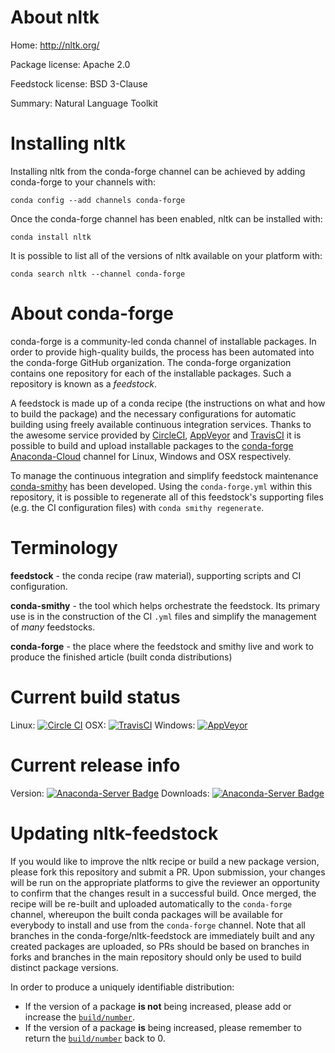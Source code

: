 About nltk
==========

Home: http://nltk.org/

Package license: Apache 2.0

Feedstock license: BSD 3-Clause

Summary: Natural Language Toolkit



Installing nltk
===============

Installing nltk from the conda-forge channel can be achieved by adding conda-forge to your channels with:

```
conda config --add channels conda-forge
```

Once the conda-forge channel has been enabled, nltk can be installed with:

```
conda install nltk
```

It is possible to list all of the versions of nltk available on your platform with:

```
conda search nltk --channel conda-forge
```


About conda-forge
=================

conda-forge is a community-led conda channel of installable packages.
In order to provide high-quality builds, the process has been automated into the
conda-forge GitHub organization. The conda-forge organization contains one repository
for each of the installable packages. Such a repository is known as a *feedstock*.

A feedstock is made up of a conda recipe (the instructions on what and how to build
the package) and the necessary configurations for automatic building using freely
available continuous integration services. Thanks to the awesome service provided by
[CircleCI](https://circleci.com/), [AppVeyor](http://www.appveyor.com/)
and [TravisCI](https://travis-ci.org/) it is possible to build and upload installable
packages to the [conda-forge](https://anaconda.org/conda-forge)
[Anaconda-Cloud](http://docs.anaconda.org/) channel for Linux, Windows and OSX respectively.

To manage the continuous integration and simplify feedstock maintenance
[conda-smithy](http://github.com/conda-forge/conda-smithy) has been developed.
Using the ``conda-forge.yml`` within this repository, it is possible to regenerate all of
this feedstock's supporting files (e.g. the CI configuration files) with ``conda smithy regenerate``.


Terminology
===========

**feedstock** - the conda recipe (raw material), supporting scripts and CI configuration.

**conda-smithy** - the tool which helps orchestrate the feedstock.
                   Its primary use is in the construction of the CI ``.yml`` files
                   and simplify the management of *many* feedstocks.

**conda-forge** - the place where the feedstock and smithy live and work to
                  produce the finished article (built conda distributions)

Current build status
====================

Linux: [![Circle CI](https://circleci.com/gh/conda-forge/nltk-feedstock.svg?style=shield)](https://circleci.com/gh/conda-forge/nltk-feedstock)
OSX: [![TravisCI](https://travis-ci.org/conda-forge/nltk-feedstock.svg?branch=master)](https://travis-ci.org/conda-forge/nltk-feedstock)
Windows: [![AppVeyor](https://ci.appveyor.com/api/projects/status/github/conda-forge/nltk-feedstock?svg=True)](https://ci.appveyor.com/project/conda-forge/nltk-feedstock/branch/master)

Current release info
====================
Version: [![Anaconda-Server Badge](https://anaconda.org/conda-forge/nltk/badges/version.svg)](https://anaconda.org/conda-forge/nltk)
Downloads: [![Anaconda-Server Badge](https://anaconda.org/conda-forge/nltk/badges/downloads.svg)](https://anaconda.org/conda-forge/nltk)


Updating nltk-feedstock
=======================

If you would like to improve the nltk recipe or build a new
package version, please fork this repository and submit a PR. Upon submission,
your changes will be run on the appropriate platforms to give the reviewer an
opportunity to confirm that the changes result in a successful build. Once
merged, the recipe will be re-built and uploaded automatically to the
`conda-forge` channel, whereupon the built conda packages will be available for
everybody to install and use from the `conda-forge` channel.
Note that all branches in the conda-forge/nltk-feedstock are
immediately built and any created packages are uploaded, so PRs should be based
on branches in forks and branches in the main repository should only be used to
build distinct package versions.

In order to produce a uniquely identifiable distribution:
 * If the version of a package **is not** being increased, please add or increase
   the [``build/number``](http://conda.pydata.org/docs/building/meta-yaml.html#build-number-and-string).
 * If the version of a package **is** being increased, please remember to return
   the [``build/number``](http://conda.pydata.org/docs/building/meta-yaml.html#build-number-and-string)
   back to 0.
